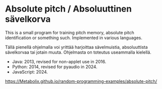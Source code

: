 # Absolute pitch / Absoluuttinen sävelkorva

This is a small program for training pitch memory, absolute pitch identification or something such. Implemented in various languages.

Tällä pienellä ohjelmalla voi yrittää harjoittaa sävelmuistia, absoluuttista sävelkorvaa tai jotain muuta. Ohjelmasta on toteutus useammalla kielellä.

* Java: 2013, revised for non-applet use in 2016.
* Python: 2014, revised for pyaudio in 2024.
* JavaScript: 2024.

https://Metabolix.github.io/random-programming-examples/absolute-pitch/
